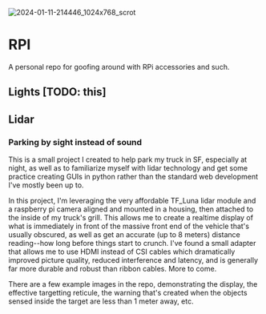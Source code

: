 ![2024-01-11-214446_1024x768_scrot](https://github.com/Emp-Norton/RPI/assets/20247410/7a3a4a7b-a6f6-4b76-a387-5fa4db68f02a)
# RPI
A personal repo for goofing around with RPi accessories and such.

## Lights [TODO: this]

## Lidar 
### Parking by sight instead of sound
This is a small project I created to help park my truck in SF, especially at night, as well as to familiarize myself with lidar technology and get some practice creating GUIs in python rather than the standard web development I've mostly been up to. 

In this project, I'm leveraging the very affordable TF_Luna lidar module and a raspberry pi camera aligned and mounted in a housing, then attached to the inside of my truck's grill. This allows me to create a realtime display of what is immediately in front of the massive front end of the vehicle that's usually obscured, as well as get an accurate (up to 8 meters) distance reading--how long before things start to crunch. I've found a small adapter that allows me to use HDMI instead of CSI cables which dramatically improved picture quality, reduced interference and latency, and is generally far more durable and robust than ribbon cables. More to come. 

There are a few example images in the repo, demonstrating  the display, the effective targetting reticule, the warning that's created when the objects sensed inside the target are less than 1 meter away, etc.
